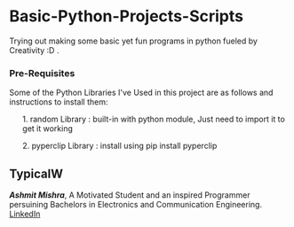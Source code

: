 # Basic-Python-Projects-Scripts
Trying out making some basic yet fun programs in python fueled by Creativity :D . <br>
<H3>Pre-Requisites</H3>
Some of the Python Libraries I've Used in this project are as follows and instructions to install them:<br>
<ul> 1. random Library : built-in with python module, Just need to import it to get it working</ul>
<ul> 2. pyperclip Library : install using pip install pyperclip </ul>
<H2>TypicalW</H2>
<i><b>Ashmit Mishra</b></i>, A Motivated Student and an inspired Programmer persuining Bachelors in Electronics and Communication Engineering. 
<a href="https://www.linkedin.com/in/ashmitmishra/">LinkedIn</a>



